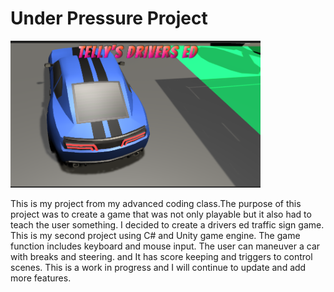 # Under Pressure Project

<img src = "/TitleScreenShot.png" width = "400">

This is my project from my advanced coding class.The purpose of this project was to create a game that was not only playable but it also had to teach the user something. I decided to create a drivers ed traffic sign game. This is my second project using C# and Unity game engine. The game function includes keyboard and mouse input. The user can maneuver a car with breaks and steering. and It has score keeping and triggers to control scenes.  This is a work in progress and I will continue to update and add more features. 

